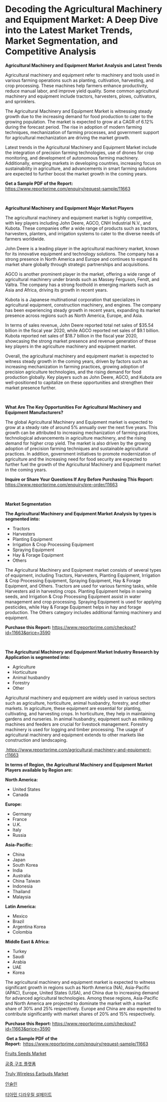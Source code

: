 <p><h1>Decoding the Agricultural Machinery and Equipment Market: A Deep Dive into the Latest Market Trends, Market Segmentation, and Competitive Analysis</h1></p><p><strong>Agricultural Machinery and Equipment Market Analysis and Latest Trends</strong></p>
<p><p>Agricultural machinery and equipment refer to machinery and tools used in various farming operations such as planting, cultivation, harvesting, and crop processing. These machines help farmers enhance productivity, reduce manual labor, and improve yield quality. Some common agricultural machinery and equipment include tractors, harvesters, plows, cultivators, and sprinklers.</p><p>The Agricultural Machinery and Equipment Market is witnessing steady growth due to the increasing demand for food production to cater to the growing population. The market is expected to grow at a CAGR of 6.12% during the forecast period. The rise in adoption of modern farming techniques, mechanization of farming processes, and government support for agricultural mechanization are driving the market growth.</p><p>Latest trends in the Agricultural Machinery and Equipment Market include the integration of precision farming technologies, use of drones for crop monitoring, and development of autonomous farming machinery. Additionally, emerging markets in developing countries, increasing focus on sustainability in agriculture, and advancements in smart farming solutions are expected to further boost the market growth in the coming years.</p></p>
<p><strong>Get a Sample PDF of the Report:&nbsp;</strong> <a href="https://www.reportprime.com/enquiry/request-sample/11663">https://www.reportprime.com/enquiry/request-sample/11663</a></p>
<p>&nbsp;</p>
<p><strong>Agricultural Machinery and Equipment Major Market Players</strong></p>
<p><p>The agricultural machinery and equipment market is highly competitive, with key players including John Deere, AGCO, CNH Industrial N.V., and Kubota. These companies offer a wide range of products such as tractors, harvesters, planters, and irrigation systems to cater to the diverse needs of farmers worldwide.</p><p>John Deere is a leading player in the agricultural machinery market, known for its innovative equipment and technology solutions. The company has a strong presence in North America and Europe and continues to expand its market share globally through strategic partnerships and acquisitions.</p><p>AGCO is another prominent player in the market, offering a wide range of agricultural machinery under brands such as Massey Ferguson, Fendt, and Valtra. The company has a strong foothold in emerging markets such as Asia and Africa, driving its growth in recent years.</p><p>Kubota is a Japanese multinational corporation that specializes in agricultural equipment, construction machinery, and engines. The company has been experiencing steady growth in recent years, expanding its market presence across regions such as North America, Europe, and Asia.</p><p>In terms of sales revenue, John Deere reported total net sales of $35.54 billion in the fiscal year 2020, while AGCO reported net sales of $9.1 billion. Kubota reported net sales of $18.7 billion in the fiscal year 2020, showcasing the strong market presence and revenue generation of these key players in the agriculture machinery and equipment market.</p><p>Overall, the agricultural machinery and equipment market is expected to witness steady growth in the coming years, driven by factors such as increasing mechanization in farming practices, growing adoption of precision agriculture technologies, and the rising demand for food production globally. Key players such as John Deere, AGCO, and Kubota are well-positioned to capitalize on these opportunities and strengthen their market presence further.</p></p>
<p>&nbsp;</p>
<p><strong>What Are The Key Opportunities For Agricultural Machinery and Equipment Manufacturers?</strong></p>
<p><p>The global Agricultural Machinery and Equipment market is expected to grow at a steady rate of around 5% annually over the next five years. This growth can be attributed to increasing mechanization of farming practices, technological advancements in agriculture machinery, and the rising demand for higher crop yield. The market is also driven by the growing adoption of precision farming techniques and sustainable agricultural practices. In addition, government initiatives to promote modernization of agriculture and the increasing need for food security are expected to further fuel the growth of the Agricultural Machinery and Equipment market in the coming years.</p></p>
<p><strong>Inquire or Share Your Questions If Any Before Purchasing This Report:</strong> <a href="https://www.reportprime.com/enquiry/pre-order/11663">https://www.reportprime.com/enquiry/pre-order/11663</a></p>
<p>&nbsp;</p>
<p><strong>Market Segmentation</strong></p>
<p><strong>The Agricultural Machinery and Equipment Market Analysis by types is segmented into:</strong></p>
<p><ul><li>Tractors</li><li>Harvesters</li><li>Planting Equipment</li><li>Irrigation & Crop Processing Equipment</li><li>Spraying Equipment</li><li>Hay & Forage Equipment</li><li>Others</li></ul></p>
<p><p>The Agricultural Machinery and Equipment market consists of several types of equipment, including Tractors, Harvesters, Planting Equipment, Irrigation & Crop Processing Equipment, Spraying Equipment, Hay & Forage Equipment, and Others. Tractors are used for various farming tasks, while Harvesters aid in harvesting crops. Planting Equipment helps in sowing seeds, and Irrigation & Crop Processing Equipment assist in water management and crop processing. Spraying Equipment is used for applying pesticides, while Hay & Forage Equipment helps in hay and forage production. The Others category includes additional farming machinery and equipment.</p></p>
<p><strong>Purchase this Report:&nbsp;</strong><a href="https://www.reportprime.com/checkout?id=11663&price=3590">https://www.reportprime.com/checkout?id=11663&price=3590</a></p>
<p>&nbsp;</p>
<p><strong>The Agricultural Machinery and Equipment Market Industry Research by Application is segmented into:</strong></p>
<p><ul><li>Agriculture</li><li>Horticulture</li><li>Animal husbandry</li><li>Forestry</li><li>Other</li></ul></p>
<p><p>Agricultural machinery and equipment are widely used in various sectors such as agriculture, horticulture, animal husbandry, forestry, and other markets. In agriculture, these equipment are essential for planting, cultivating, and harvesting crops. In horticulture, they help in maintaining gardens and nurseries. In animal husbandry, equipment such as milking machines and feeders are crucial for livestock management. Forestry machinery is used for logging and timber processing. The usage of agricultural machinery and equipment extends to other markets like construction and landscaping.</p></p>
<p><a href="https://www.reportprime.com/agricultural-machinery-and-equipment-r11663">&nbsp;https://www.reportprime.com/agricultural-machinery-and-equipment-r11663</a></p>
<p><strong>In terms of Region, the Agricultural Machinery and Equipment Market Players available by Region are:</strong></p>
<p>
    <p> <strong> North America: </strong>
        <ul>
            <li>United States</li>
            <li>Canada</li>
        </ul>
        </p> 
    <p> <strong> Europe: </strong>
        <ul>
            <li>Germany</li>
            <li>France</li>
            <li>U.K.</li>
            <li>Italy</li>
            <li>Russia</li>
        </ul>
        </p> 
    <p> <strong> Asia-Pacific: </strong>
        <ul>
            <li>China</li>
            <li>Japan</li>
            <li>South Korea</li>
            <li>India</li>
            <li>Australia</li>
            <li>China Taiwan</li>
            <li>Indonesia</li>
            <li>Thailand</li>
            <li>Malaysia</li>
        </ul>
        </p> 
    <p> <strong> Latin America: </strong>
        <ul>
            <li>Mexico</li>
            <li>Brazil</li>
            <li>Argentina Korea</li>
            <li>Colombia</li>
        </ul>
        </p> 
    <p> <strong> Middle East & Africa: </strong>
        <ul>
            <li>Turkey</li>
            <li>Saudi</li>
            <li>Arabia</li>
            <li>UAE</li>
            <li>Korea</li>
        </ul>
    </p>
    </p>
<p><p>The agricultural machinery and equipment market is expected to witness significant growth in regions such as North America (NA), Asia-Pacific (APAC), Europe, United States (USA), and China due to increasing demand for advanced agricultural technologies. Among these regions, Asia-Pacific and North America are projected to dominate the market with a market share of 30% and 25% respectively. Europe and China are also expected to contribute significantly with market shares of 20% and 15% respectively.</p></p>
<p><strong>Purchase this Report: </strong><a href="https://www.reportprime.com/checkout?id=11663&price=3590">https://www.reportprime.com/checkout?id=11663&price=3590</a></p>
<p>&nbsp;<strong>Get a Sample PDF of the Report:&nbsp;&nbsp;</strong><a href="https://www.reportprime.com/enquiry/request-sample/11663">https://www.reportprime.com/enquiry/request-sample/11663</a></p>
<p><strong></strong></p>
<p><p><a href="https://github.com/RichRobinson5/Market-Research-Report-List-5/blob/main/fruits-seeds-market.md">Fruits Seeds Market</a></p><p><a href="https://github.com/sougarounis/Market-Research-Report-List-3/blob/main/955240667030.md">공중 구조 플랫폼</a></p><p><a href="https://issuu.com/reportprime-2/docs/truly-wireless-earbuds-market-size-2030.pptx">Truly Wireless Earbuds Market</a></p><p><a href="https://medium.com/@heatherelasquez5675/%EC%9D%B8%EC%8A%88%EB%A6%B0-%EC%8B%9C%EC%9E%A5-%EC%9D%B8%EC%82%AC%EC%9D%B4%ED%8A%B8-%EC%8B%9C%EC%9E%A5-%EB%8F%99%ED%96%A5-%EC%84%B1%EC%9E%A5-2024%EB%85%84%EB%B6%80%ED%84%B0-2031%EB%85%84%EA%B9%8C%EC%A7%80-%EC%98%88%EC%B8%A1%EB%90%9C-%EA%B2%83-365d232e6613">인슐린</a></p><p><a href="https://medium.com/@seanturner6262/%ED%8B%B0%EC%95%84%EB%AF%BC-%EB%8B%A4%EC%9A%B0%EB%A6%B4-%ED%99%A9%EC%82%B0-%EC%8B%9C%EC%9E%A5-%ED%8A%B8%EB%A0%8C%EB%93%9C-%EC%98%88%EC%B8%A1-%EB%B0%8F-%EA%B2%BD%EC%9F%81-%EB%B6%84%EC%84%9D-2031%EB%85%84%EA%B9%8C%EC%A7%80-19cec03f7b71">티아민 디라우릴 설페이트</a></p></p>